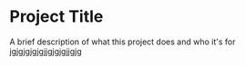 
# Project Title

A brief description of what this project does and who it's for
jgjgjgjgjgjjgjgjgjjgjg
